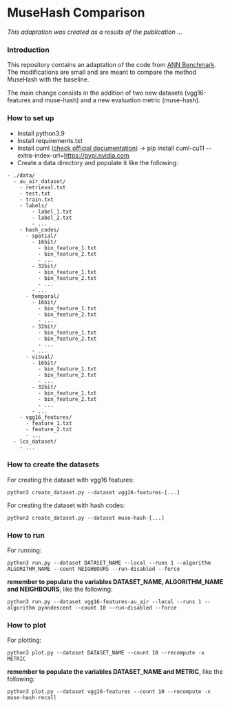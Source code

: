# MuseHash Comparison
_This adaptation was created as a results of the publication ..._

### Introduction
This repository contains an adaptation of the code from [ANN Benchmark](http://github.com/erikbern/ann-benchmarks/). The modifications are small and are meant to compare the method MuseHash with the baseline.

The main change consists in the addition of two new datasets (vgg16-features and muse-hash) and a new evaluation metric (muse-hash).

### How to set up
- Install python3.9
- Install requirements.txt
- Install cuml ([check official documentation](https://docs.rapids.ai/install#selector)) -> pip install cuml-cu11 --extra-index-url=https://pypi.nvidia.com 
- Create a data directory and populate it like the following:
```
- ./data/
  - au_air_dataset/
    - retrieval.txt
    - test.txt
    - train.txt
    - labels/
        - label_1.txt
        - label_2.txt
        - ...
    - hash_codes/
      - spatial/
        - 16bit/
          - bin_feature_1.txt
          - bin_feature_2.txt
          - ...
        - 32bit/
          - bin_feature_1.txt
          - bin_feature_2.txt
          - ...
        - ...
      - temporal/
        - 16bit/
          - bin_feature_1.txt
          - bin_feature_2.txt
          - ...
        - 32bit/
          - bin_feature_1.txt
          - bin_feature_2.txt
          - ...
        - ...
      - visual/
        - 16bit/
          - bin_feature_1.txt
          - bin_feature_2.txt
          - ...
        - 32bit/
          - bin_feature_1.txt
          - bin_feature_2.txt
          - ...
        - ...
    - vgg16_features/
      - feature_1.txt
      - feature_2.txt
      - ...
  - lcs_dataset/
    - ...
```

### How to create the datasets
For creating the dataset with vgg16 features:
```
python3 create_dataset.py --dataset vgg16-features-[...]
```

For creating the dataset with hash codes:
```
python3 create_dataset.py --dataset muse-hash-[...]
```

### How to run
For running:
```
python3 run.py --dataset DATASET_NAME --local --runs 1 --algorithm ALGORITHM_NAME --count NEIGHBOURS --run-disabled --force
```
**remember to populate the variables DATASET_NAME, ALGORITHM_NAME and NEIGHBOURS**, like the following:
```
python3 run.py --dataset vgg16-features-au_air --local --runs 1 --algorithm pynndescent --count 10 --run-disabled --force
```

### How to plot
For plotting:
```
python3 plot.py --dataset DATASET_NAME --count 10 --recompute -x METRIC
```
**remember to populate the variables DATASET_NAME and METRIC**, like the following:
```
python3 plot.py --dataset vgg16-features --count 10 --recompute -x muse-hash-recall
```